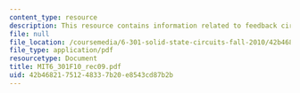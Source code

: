 ```yaml
---
content_type: resource
description: This resource contains information related to feedback circuit.
file: null
file_location: /coursemedia/6-301-solid-state-circuits-fall-2010/42b46821751248337b20e8543cd87b2b_MIT6_301F10_rec09.pdf
file_type: application/pdf
resourcetype: Document
title: MIT6_301F10_rec09.pdf
uid: 42b46821-7512-4833-7b20-e8543cd87b2b
---
```

